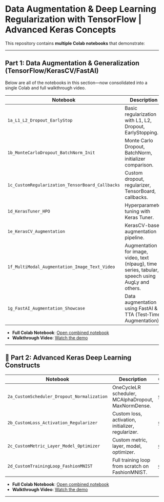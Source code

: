 # Data Augmentation & Deep Learning Regularization with TensorFlow | Advanced Keras Concepts

This repository contains **multiple Colab notebooks** that demonstrate:

---

## Part 1: Data Augmentation & Generalization (TensorFlow/KerasCV/FastAI)

Below are all of the notebooks in this section—now consolidated into a single Colab and full walkthrough video.

| Notebook                                                      | Description                                                                                                 |
| ------------------------------------------------------------- | ----------------------------------------------------------------------------------------------------------- |
| `1a_L1_L2_Dropout_EarlyStop`                                  | Basic regularization with L1, L2, Dropout, EarlyStopping.                                                    |
| `1b_MonteCarloDropout_BatchNorm_Init`                         | Monte Carlo Dropout, BatchNorm, initializer comparison.                                                      |
| `1c_CustomRegularization_TensorBoard_Callbacks`               | Custom dropout, regularizer, TensorBoard, callbacks.                                                         |
| `1d_KerasTuner_HPO`                                           | Hyperparameter tuning with Keras Tuner.                                                                      |
| `1e_KerasCV_Augmentation`                                     | KerasCV-based augmentation pipeline.                                                                         |
| `1f_MultiModal_Augmentation_Image_Text_Video`                 | Augmentation for image, video, text (nlpaug), time series, tabular, speech using AugLy and others.           |
| `1g_FastAI_Augmentation_Showcase`                             | Data augmentation using FastAI & TTA (Test‑Time Augmentation).                                                |

- **Full Colab Notebook**: [Open combined notebook](https://colab.research.google.com/drive/1sDhgg7Dw-RxwHJ4dlngy2S3bTNsDgZWJ#scrollTo=niuExaHCBJVQ)  
- **Walkthrough Video**: [Watch the demo](YOUR_VIDEO_LINK_HERE)

---

## 🧠 Part 2: Advanced Keras Deep Learning Constructs

| Notebook | Description | Colab | Video |
|----------|-------------|-------|--------|
| `2a_CustomScheduler_Dropout_Normalization` | OneCycleLR scheduler, MCAlphaDropout, MaxNormDense. | [Open](#) | [Watch](#) |
| `2b_CustomLoss_Activation_Regularizer` | Custom loss, activation, initializer, regularizer. | [Open](#) | [Watch](#) |
| `2c_CustomMetric_Layer_Model_Optimizer` | Custom metric, layer, model, optimizer. | [Open](#) | [Watch](#) |
| `2d_CustomTrainingLoop_FashionMNIST` | Full training loop from scratch on FashionMNIST. | [Open](#) | [Watch](#) |

- **Full Colab Notebook**: [Open combined notebook](https://colab.research.google.com/drive/1sDhgg7Dw-RxwHJ4dlngy2S3bTNsDgZWJ#scrollTo=niuExaHCBJVQ)  
- **Walkthrough Video**: [Watch the demo](YOUR_VIDEO_LINK_HERE)

---
